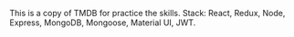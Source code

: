 This is a copy of TMDB for practice the skills.
Stack: React, Redux, Node, Express, MongoDB, Mongoose, Material UI, JWT.
